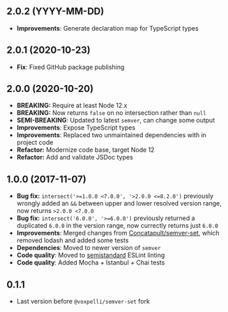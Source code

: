 ## 2.0.2 (YYYY-MM-DD)

* **Improvements**: Generate declaration map for TypeScript types

## 2.0.1 (2020-10-23)

* **Fix**: Fixed GitHub package publishing

## 2.0.0 (2020-10-20)

* **BREAKING:** Require at least Node 12.x
* **BREAKING:** Now returns `false` on no intersection rather than `null`
* **SEMI-BREAKING**: Updated to latest `semver`, can change some output
* **Improvements**: Expose TypeScript types
* **Improvements**: Replaced two unmaintained dependencies with in project code
* **Refactor:** Modernize code base, target Node 12
* **Refactor:** Add and validate JSDoc types

## 1.0.0 (2017-11-07)

* **Bug fix:** `intersect('>=1.0.0 <7.0.0', '>2.0.0 <=8.2.0')` previously wrongly added an `&&` between upper and lower resolved version range, now returns `>2.0.0 <7.0.0`
* **Bug fix:** `intersect('6.0.0', '>=6.0.0')` previously returned a duplicated `6.0.0` in the version range, now currectly returns just `6.0.0`
* **Improvements**: Merged changes from [Concatapult/semver-set](https://github.com/Concatapult/semver-set), which removed lodash and added some tests
* **Dependencies**: Moved to newer version of `semver`
* **Code quality**: Moved to [semistandard](https://github.com/Flet/eslint-config-semistandard) ESLint linting
* **Code quality**: Added Mocha + Istanbul + Chai tests

## 0.1.1

* Last version before `@voxpelli/semver-set` fork
